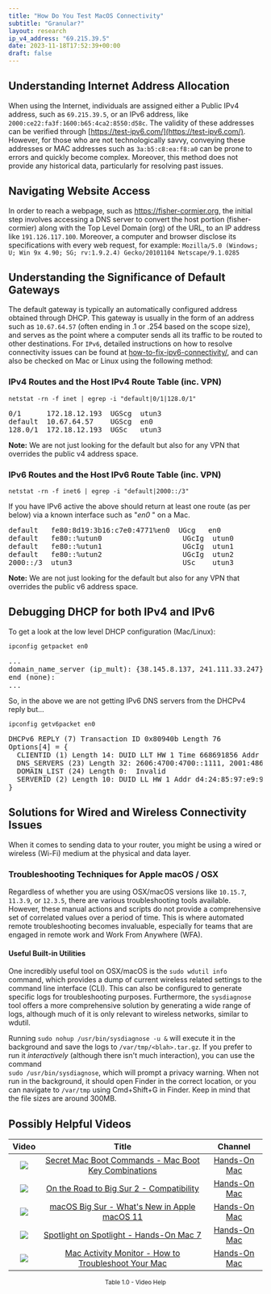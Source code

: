 ```yaml
---
title: "How Do You Test MacOS Connectivity"
subtitle: "Granular?"
layout: research
ip_v4_address: "69.215.39.5"
date: 2023-11-18T17:52:39+00:00
draft: false
---
```


## Understanding Internet Address Allocation

When using the Internet, individuals are assigned either a Public IPv4 address, such as ```69.215.39.5```, or an IPv6 address, like ```2000:ce22:fa3f:1600:b65:4ca2:8550:d58c```. The validity of these addresses can be verified through [https://test-ipv6.com/](https://test-ipv6.com/). However, for those who are not technologically savvy, conveying these addresses or MAC addresses such as ```3a:b5:c8:ea:f8:a0``` can be prone to errors and quickly become complex. Moreover, this method does not provide any historical data, particularly for resolving past issues.
## Navigating Website Access
In order to reach a webpage, such as https://fisher-cormier.org, the initial step involves accessing a DNS server to convert the host portion (fisher-cormier) along with the Top Level Domain (org) of the URL, to an IP address like ```191.126.117.100```. Moreover, a computer and browser disclose its specifications with every web request, for example:
```Mozilla/5.0 (Windows; U; Win 9x 4.90; SG; rv:1.9.2.4) Gecko/20101104 Netscape/9.1.0285```
## Understanding the Significance of Default Gateways
The default gateway is typically an automatically configured address obtained through DHCP. This gateway is usually in the form of an address such as ```10.67.64.57``` (often ending in .1 or .254 based on the scope size), and serves as the point where a computer sends all its traffic to be routed to other destinations. For ```IPv6```, detailed instructions on how to resolve connectivity issues can be found at [how-to-fix-ipv6-connectivity/](/blog/how-to-fix-ipv6-connectivity/), and can also be checked on Mac or Linux using the following method:
<br>
### IPv4 Routes and the Host IPv4 Route Table (inc. VPN)
```netstat -rn -f inet | egrep -i "default|0/1|128.0/1"```

<pre>
0/1      172.18.12.193  UGScg  utun3
default  10.67.64.57    UGScg  en0
128.0/1  172.18.12.193  UGSc   utun3</pre>

**Note:** We are not just looking for the default but also for any VPN that overrides the public v4 address space.

### IPv6 Routes and the Host IPv6 Route Table (inc. VPN)
```netstat -rn -f inet6 | egrep -i "default|2000::/3"```

If you have IPv6 active the above should return at least one route (as per below) via a known interface such as "_en0_ " on a Mac. 

<pre>
default   fe80:8d19:3b16:c7e0:4771%en0  UGcg   en0
default   fe80::%utun0                   UGcIg  utun0
default   fe80::%utun1                   UGcIg  utun1
default   fe80::%utun2                   UGcIg  utun2
2000::/3  utun3                          USc    utun3</pre>

**Note:** We are not just looking for the default but also for any VPN that overrides the public v6 address space.
<br>

## Debugging DHCP for both IPv4 and IPv6

To get a look at the low level DHCP configuration (Mac/Linux): 

```ipconfig getpacket en0```

<pre>
...
domain_name_server (ip_mult): {38.145.8.137, 241.111.33.247}
end (none):
...</pre>

So, in the above we are not getting IPv6 DNS servers from the DHCPv4 reply but...

```ipconfig getv6packet en0```

<pre>
DHCPv6 REPLY (7) Transaction ID 0x80940b Length 76
Options[4] = {
  CLIENTID (1) Length 14: DUID LLT HW 1 Time 668691856 Addr 3a:b5:c8:ea:f8:a0
  DNS_SERVERS (23) Length 32: 2606:4700:4700::1111, 2001:4860:4860::8844
  DOMAIN_LIST (24) Length 0:  Invalid
  SERVERID (2) Length 10: DUID LL HW 1 Addr d4:24:85:97:e9:9c
}</pre>




## Solutions for Wired and Wireless Connectivity Issues
When it comes to sending data to your router, you might be using a wired or wireless (Wi-Fi) medium at the physical and data layer. 
### Troubleshooting Techniques for Apple macOS / OSX
Regardless of whether you are using OSX/macOS versions like ```10.15.7```, ```11.3.9```, or ```12.3.5```, there are various troubleshooting tools available. However, these manual actions and scripts do not provide a comprehensive set of correlated values over a period of time. This is where automated remote troubleshooting becomes invaluable, especially for teams that are engaged in remote work and Work From Anywhere (WFA).
#### Useful Built-in Utilities
One incredibly useful tool on OSX/macOS is the ```sudo wdutil info``` command, which provides a dump of current wireless related settings to the command line interface (CLI). This can also be configured to generate specific logs for troubleshooting purposes. Furthermore, the ```sysdiagnose``` tool offers a more comprehensive solution by generating a wide range of logs, although much of it is only relevant to wireless networks, similar to wdutil.

Running ```sudo nohup /usr/bin/sysdiagnose -u &``` will execute it in the background and save the logs to ```/var/tmp/<blah>.tar.gz```. If you prefer to run it *interactively* (although there isn't much interaction), you can use the command<br>```sudo /usr/bin/sysdiagnose```, which will prompt a privacy warning. When not run in the background, it should open Finder in the correct location, or you can navigate to ```/var/tmp``` using Cmd+Shift+G in Finder. Keep in mind that the file sizes are around 300MB.
## Possibly Helpful Videos

<link href="/plugins/lity/css/lity.min.css" rel="stylesheet">
<script src="/plugins/lity/js/lity.min.js"></script>
<div class="table1-start"></div>

|Video | Title | Channel |
| :---: | :---: | :---: |
|<a href="https://www.youtube.com/watch?v=VwNYWAxHCgM" data-lity><img src="https://i.ytimg.com/vi/VwNYWAxHCgM/default.jpg" class="img-fluid"></a>|<a href="https://www.youtube.com/watch?v=VwNYWAxHCgM" data-lity>Secret Mac Boot Commands - Mac Boot Key Combinations</a>|<a target="_blank" href="https://www.youtube.com/channel/UCg43DP8MdHVcl4rFK_delBg" >Hands-On Mac</a>|
|<a href="https://www.youtube.com/watch?v=HEbK-Tignuc" data-lity><img src="https://i.ytimg.com/vi/HEbK-Tignuc/default.jpg" class="img-fluid"></a>|<a href="https://www.youtube.com/watch?v=HEbK-Tignuc" data-lity>On the Road to Big Sur 2 - Compatibility</a>|<a target="_blank" href="https://www.youtube.com/channel/UCg43DP8MdHVcl4rFK_delBg" >Hands-On Mac</a>|
|<a href="https://www.youtube.com/watch?v=JMKi6o9kaZI" data-lity><img src="https://i.ytimg.com/vi/JMKi6o9kaZI/default.jpg" class="img-fluid"></a>|<a href="https://www.youtube.com/watch?v=JMKi6o9kaZI" data-lity>macOS Big Sur - What&#39;s New in Apple macOS 11</a>|<a target="_blank" href="https://www.youtube.com/channel/UCg43DP8MdHVcl4rFK_delBg" >Hands-On Mac</a>|
|<a href="https://www.youtube.com/watch?v=RslZ4W1EPqk" data-lity><img src="https://i.ytimg.com/vi/RslZ4W1EPqk/default.jpg" class="img-fluid"></a>|<a href="https://www.youtube.com/watch?v=RslZ4W1EPqk" data-lity>Spotlight on Spotlight - Hands-On Mac 7</a>|<a target="_blank" href="https://www.youtube.com/channel/UCg43DP8MdHVcl4rFK_delBg" >Hands-On Mac</a>|
|<a href="https://www.youtube.com/watch?v=TWzWd_DiaJ0" data-lity><img src="https://i.ytimg.com/vi/TWzWd_DiaJ0/default.jpg" class="img-fluid"></a>|<a href="https://www.youtube.com/watch?v=TWzWd_DiaJ0" data-lity>Mac Activity Monitor - How to Troubleshoot Your Mac</a>|<a target="_blank" href="https://www.youtube.com/channel/UCg43DP8MdHVcl4rFK_delBg" >Hands-On Mac</a>|

<center><small>Table 1.0 - Video Help</small></center>
 <br>
<div class="table1-end"></div>
<script type="text/javascript">
(function() {
    $('div.table1-start').nextUntil('div.table1-end', 'table').addClass('table thead-dark table-striped table-responsive rounded').attr('id', 't1');
    $('#t1').find('thead').addClass('thead-dark');
})();
</script>
